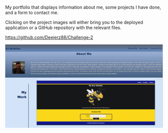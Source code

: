 My portfolio that displays information about me, some projects I have done, and a form to contact me.

Clicking on the project images will either bring you to the deployed application or a GitHub repository with the relevant files.

https://github.com/Deejerz88/Challenge-2

<img src="./images/screenshot.png">

